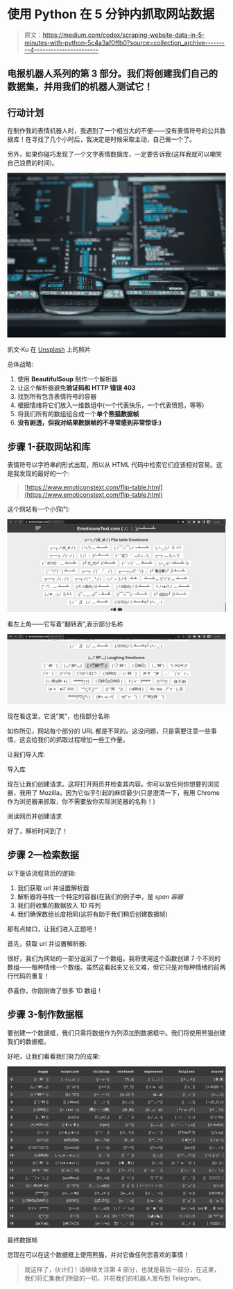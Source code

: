 # 使用 Python 在 5 分钟内抓取网站数据

> 原文：<https://medium.com/codex/scraping-website-data-in-5-minutes-with-python-5c4a3af0ffb0?source=collection_archive---------4----------------------->

## 电报机器人系列的第 3 部分。我们将创建我们自己的数据集，并用我们的机器人测试它！

## 行动计划

在制作我的表情机器人时，我遇到了一个相当大的不便——没有表情符号的公共数据库！在寻找了几个小时后，我决定是时候采取主动，自己做一个了。

另外，如果你碰巧发现了一个文字表情数据库，一定要告诉我(这样我就可以嘲笑自己浪费的时间)。

![](img/7609162b0e60484d4e92bb15938ec963.png)

凯文·Ku 在 [Unsplash](https://unsplash.com?utm_source=medium&utm_medium=referral) 上的照片

总体战略:

1.  使用 **BeautifulSoup** 制作一个解析器
2.  让这个解析器避免**验证码和 HTTP 错误 403**
3.  找到所有包含表情符号的容器
4.  根据情绪将它们放入一维数组中(一个代表快乐，一个代表愤怒，等等)
5.  将我们所有的数组组合成一个**单个熊猫数据帧**
6.  **没有剧透，但我对结果数据帧的不寻常感到非常惊讶:)**

## 步骤 1-获取网站和库

表情符号以字符串的形式出现，所以从 HTML 代码中检索它们应该相对容易。这是我发现的最好的一个:

> [https://www.emoticonstext.com/flip-table.html](https://www.emoticonstext.com/flip-table.html)

这个网站有一个小窍门:

![](img/507d489ad8411ebfeb610489b115222e.png)

看左上角——它写着“翻转表”,表示部分名称

![](img/337b33bc3d46ca35ba7842c09784751a.png)

现在看这里，它说“笑”，也指部分名称

如你所见，网站每个部分的 URL 都是不同的。这没问题，只是需要注意一些事情，这会给我们的抓取过程增加一些工作量。

让我们导入库:

导入库

现在让我们创建请求。这将打开网页并检查其内容。你可以放任何你想要的浏览器，我用了 Mozilla，因为它似乎引起的麻烦最少(只是澄清一下，我用 Chrome 作为浏览器来抓取，你不需要放你实际浏览器的名称！)

阅读网页并创建请求

好了，解析时间到了！

## 步骤 2—检索数据

以下是该流程背后的逻辑:

1.  我们获取 url 并设置解析器
2.  解析器将寻找一个特定的容器(在我们的例子中，是 *span 容器*
3.  我们将收集的数据放入 1D 阵列
4.  我们确保数组长度相同(这将有助于我们稍后创建数据帧)

那有点拗口，让我们进入正题吧！

首先，获取 url 并设置解析器:

很好，我们为网站的一部分返回了一个数组。我将使用这个函数创建 7 个不同的数组——每种情绪一个数组。虽然这看起来又长又难，但它只是对每种情绪的前两行代码的重复！

恭喜你，你刚刚做了很多 1D 数组！

## 步骤 3-制作数据框

要创建一个数据框，我们只需将数组作为列添加到数据框中。我们将使用熊猫创建我们的数据框。

好吧，让我们看看我们努力的成果:

![](img/ba76731bbd3405e572e7731110af44e2.png)

最终数据帧

您现在可以在这个数据框上使用熊猫，并对它做任何您喜欢的事情！

> 就这样了，伙计们！请继续关注第 4 部分，也就是最后一部分，在这里，我们将汇集我们所做的一切，并将我们的机器人发布到 Telegram。